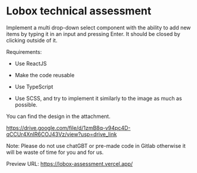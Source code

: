 # Lobox technical assessment

Implement a multi drop-down select component with the ability to add new items by typing it in an input and pressing Enter. It should be closed by clicking outside of it.

Requirements:

- Use ReactJS

- Make the code reusable

- Use TypeScript

- Use SCSS, and try to implement it similarly to the image as much as possible.

You can find the design in the attachment.

https://drive.google.com/file/d/1zmB8q-v94pc4D-qCCUr4XnIR6COJ43Vz/view?usp=drive_link

Note: Please do not use chatGBT or pre-made code in Gitlab otherwise it will be waste of time for you and for us.

Preview URL:
https://lobox-assessment.vercel.app/
